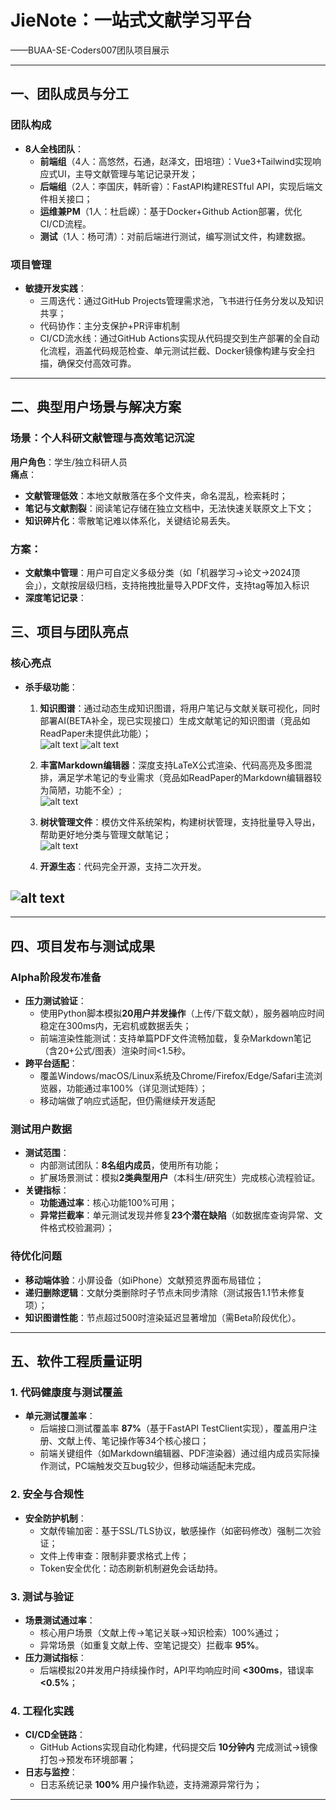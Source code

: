 # JieNote：一站式文献学习平台
——BUAA-SE-Coders007团队项目展示  

---


## 一、团队成员与分工  

### 团队构成  
- **8人全栈团队**：  
  - **前端组**（4人：高悠然，石通，赵泽文，田培瑄）：Vue3+Tailwind实现响应式UI，主导文献管理与笔记记录开发；  
  - **后端组**（2人：李国庆，韩昕睿）：FastAPI构建RESTful API，实现后端文件相关接口；  
  - **运维兼PM**（1人：杜启嵘）：基于Docker+Github Action部署，优化CI/CD流程。  
  - **测试**（1人：杨可清）：对前后端进行测试，编写测试文件，构建数据。  

### 项目管理  
- **敏捷开发实践**：  
  - 三周迭代：通过GitHub Projects管理需求池，飞书进行任务分发以及知识共享；  
  - 代码协作：主分支保护+PR评审机制
  - CI/CD流水线：通过GitHub Actions实现从代码提交到生产部署的全自动化流程，涵盖代码规范检查、单元测试拦截、Docker镜像构建与安全扫描，确保交付高效可靠。

---

## 二、典型用户场景与解决方案  


### 场景：个人科研文献管理与高效笔记沉淀  
**用户角色**：学生/独立科研人员  
**痛点**：  
- **文献管理低效**：本地文献散落在多个文件夹，命名混乱，检索耗时；  
- **笔记与文献割裂**：阅读笔记存储在独立文档中，无法快速关联原文上下文；  
- **知识碎片化**：零散笔记难以体系化，关键结论易丢失。  

### 方案：
- **文献集中管理**：用户可自定义多级分类（如「机器学习→论文→2024顶会」），文献按层级归档，支持拖拽批量导入PDF文件，支持tag等加入标识
- **深度笔记记录**：

## 三、项目与团队亮点  

### 核心亮点  
- **杀手级功能**：  
  1. **知识图谱**：通过动态生成知识图谱，将用户笔记与文献关联可视化，同时部署AI(BETA补全，现已实现接口）生成文献笔记的知识图谱（竞品如ReadPaper未提供此功能）；  
   ![alt text](image-50.png)
      ![alt text](image-51.png)
  2. **丰富Markdown编辑器**：深度支持LaTeX公式渲染、代码高亮及多图混排，满足学术笔记的专业需求（竞品如ReadPaper的Markdown编辑器较为简陋，功能不全）;  
   ![alt text](image-48.png)  
  3. **树状管理文件**：模仿文件系统架构，构建树状管理，支持批量导入导出，帮助更好地分类与管理文献笔记；  
   ![alt text](image-49.png)

  4. **开源生态**：代码完全开源，支持二次开发。  


![alt text](image-47.png)
---

---

## 四、项目发布与测试成果  

### **Alpha阶段发布准备**  
- **压力测试验证**：  
  - 使用Python脚本模拟**20用户并发操作**（上传/下载文献），服务器响应时间稳定在300ms内，无宕机或数据丢失；  
  - 前端渲染性能测试：支持单篇PDF文件流畅加载，复杂Markdown笔记（含20+公式/图表）渲染时间<1.5秒。  
- **跨平台适配**：  
  - 覆盖Windows/macOS/Linux系统及Chrome/Firefox/Edge/Safari主流浏览器，功能通过率100%（详见测试矩阵）；  
  - 移动端做了响应式适配，但仍需继续开发适配

### **测试用户数据**  
- **测试范围**：  
  - 内部测试团队：**8名组内成员**，使用所有功能；  
  - 扩展场景测试：模拟**2类典型用户**（本科生/研究生）完成核心流程验证。  
- **关键指标**：  
  - **功能通过率**：核心功能100%可用；  
  - **异常拦截率**：单元测试发现并修复**23个潜在缺陷**（如数据库查询异常、文件格式校验漏洞）；  

### **待优化问题**  
- **移动端体验**：小屏设备（如iPhone）文献预览界面布局错位；  
- **递归删除逻辑**：文献分类删除时子节点未同步清除（测试报告1.1节未修复项）；  
- **知识图谱性能**：节点超过500时渲染延迟显著增加（需Beta阶段优化）。  

---


## 五、软件工程质量证明  

### **1. 代码健康度与测试覆盖**  
- **单元测试覆盖率**：  
  - 后端接口测试覆盖率 **87%**（基于FastAPI TestClient实现），覆盖用户注册、文献上传、笔记操作等34个核心接口；  
  - 前端关键组件（如Markdown编辑器、PDF渲染器）通过组内成员实际操作测试，PC端触发交互bug较少，但移动端适配未完成。   

### **2. 安全与合规性**  
- **安全防护机制**：  
  - 文献传输加密：基于SSL/TLS协议，敏感操作（如密码修改）强制二次验证；  
  - 文件上传审查：限制非要求格式上传；  
  - Token安全优化：动态刷新机制避免会话劫持。  

### **3. 测试与验证**  
- **场景测试通过率**：  
  - 核心用户场景（文献上传→笔记关联→知识检索）100%通过；  
  - 异常场景（如重复文献上传、空笔记提交）拦截率 **95%**。  
- **压力测试指标**：  
  - 后端模拟20并发用户持续操作时，API平均响应时间 **<300ms**，错误率 **<0.5%**；   

### **4. 工程化实践**  
- **CI/CD全链路**：  
  - GitHub Actions实现自动化构建，代码提交后 **10分钟内** 完成测试→镜像打包→预发布环境部署；  
- **日志与监控**：  
  - 日志系统记录 **100%** 用户操作轨迹，支持溯源异常行为；  

---

